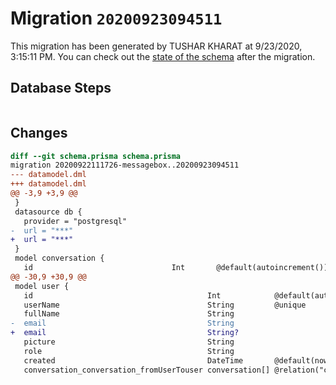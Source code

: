 # Migration `20200923094511`

This migration has been generated by TUSHAR KHARAT at 9/23/2020, 3:15:11 PM.
You can check out the [state of the schema](./schema.prisma) after the migration.

## Database Steps

```sql

```

## Changes

```diff
diff --git schema.prisma schema.prisma
migration 20200922111726-messagebox..20200923094511
--- datamodel.dml
+++ datamodel.dml
@@ -3,9 +3,9 @@
 }
 datasource db {
   provider = "postgresql"
-  url = "***"
+  url = "***"
 }
 model conversation {
   id                               Int       @default(autoincrement()) @id
@@ -30,9 +30,9 @@
 model user {
   id                                       Int            @default(autoincrement()) @id
   userName                                 String         @unique
   fullName                                 String
-  email                                    String
+  email                                    String?
   picture                                  String
   role                                     String
   created                                  DateTime       @default(now())
   conversation_conversation_fromUserTouser conversation[] @relation("conversation_fromUserTouser")
```


